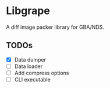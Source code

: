 # Libgrape

A diff image packer library for GBA/NDS.

## TODOs

- [x] Data dumper
- [ ] Data loader
- [ ] Add compress options
- [ ] CLI executable
